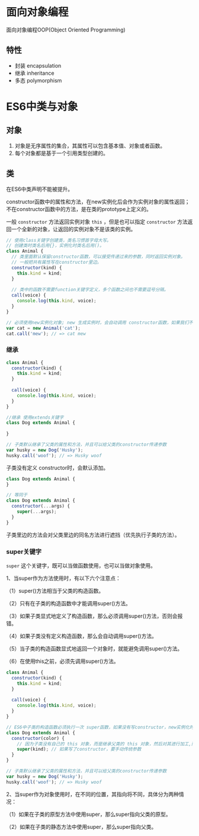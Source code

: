 # 面向对象编程

面向对象编程OOP(Object Oriented Programming)

## 特性

* 封装 encapsulation
* 继承 inheritance
* 多态 polymorphism

# ES6中类与对象

## 对象

1. 对象是无序属性的集合，其属性可以包含基本值、对象或者函数。
2. 每个对象都是基于一个引用类型创建的。

## 类

在ES6中类声明不能被提升。

constructor函数中的属性和方法，在new实例化后会作为实例对象的属性返回；不在constructor函数中的方法，是在类的prototype上定义的。

一般 `constructor` 方法返回实例对象 `this` ，但是也可以指定 `constructor` 方法返回一个全新的对象，让返回的实例对象不是该类的实例。

```javascript
// 使用class关键字创建类，类名习惯首字母大写。
// 创建类时类名后用{}，实例化时类名后用()。
class Animal {
  // 类里面默认保留constructor函数，可以接受传递过来的参数，同时返回实例对象。
  // 一般把共有属性写在constructor里边。
  constructor(kind) {
    this.kind = kind;
  }
  
  // 类中的函数不需要function关键字定义，多个函数之间也不需要逗号分隔。
  call(voice) {
    console.log(this.kind, voice);
  }
}

// 必须使用new实例化对象; new 生成实例时，会自动调用 constructor函数，如果我们不写，类也会自动生成这个函数。
var cat = new Animal('cat');
cat.call('mew'); // => cat mew

```

### 继承

```javascript
class Animal {
  constructor(kind) {
    this.kind = kind;
  }
  
  call(voice) {
    console.log(this.kind, voice);
  }
}

//继承 使用extends关键字
class Dog extends Animal {
  
}

// 子类默认继承了父类的属性和方法，并且可以给父类的constructor传递参数
var husky = new Dog('Husky');
husky.call('woof'); // => Husky woof
```

子类没有定义 constructor时，会默认添加。

```javascript
class Dog extends Animal {
}

// 等同于
class Dog extends Animal {
  constructor(...args) {
    super(...args);
  }
}
```

子类里边的方法会对父类里边的同名方法进行遮挡（优先执行子类的方法）。

### super关键字

`super` 这个关键字，既可以当做函数使用，也可以当做对象使用。

1、当super作为方法使用时，有以下六个注意点：

（1）super()方法相当于父类的构造函数。

（2）只有在子类的构造函数中才能调用super()方法。

（3）如果子类显式地定义了构造函数，那么必须调用super()方法，否则会报错。

（4）如果子类没有定义构造函数，那么会自动调用super()方法。

（5）当子类的构造函数显式地返回一个对象时，就能避免调用super()方法。

（6）在使用this之前，必须先调用super()方法。

```javascript
class Animal {
  constructor(kind) {
    this.kind = kind;
  }
  
  call(voice) {
    console.log(this.kind, voice);
  }
}

// ES6中子类的构造函数必须执行一次 super函数，如果没有写constructor，new实例化时会自动添加constructor和super。
class Dog extends Animal {
  constructor(color) {
    // 因为子类没有自己的 this 对象，而是继承父类的 this 对象，然后对其进行加工,而 super 就代表了父类的构造函数，使用this之前必须先调用super方法。
    super(kind); // 如果写了constructor，要手动传统参数
  }
}

// 子类默认继承了父类的属性和方法，并且可以给父类的constructor传递参数
var husky = new Dog('Husky');
husky.call('woof'); // => Husky woof
```

2、当super作为对象使用时，在不同的位置，其指向将不同，具体分为两种情况：

（1）如果在子类的原型方法中使用super，那么super指向父类的原型。

（2）如果在子类的静态方法中使用super，那么super指向父类。